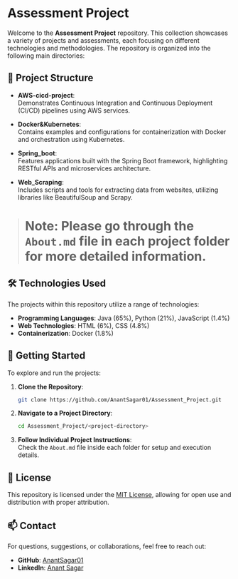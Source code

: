 # Assessment Project

Welcome to the **Assessment Project** repository. This collection showcases a variety of projects and assessments, each focusing on different technologies and methodologies. The repository is organized into the following main directories:

## 📁 Project Structure

- **AWS-cicd-project**:  
  Demonstrates Continuous Integration and Continuous Deployment (CI/CD) pipelines using AWS services.

- **Docker&Kubernetes**:  
  Contains examples and configurations for containerization with Docker and orchestration using Kubernetes.

- **Spring_boot**:  
  Features applications built with the Spring Boot framework, highlighting RESTful APIs and microservices architecture.

- **Web_Scraping**:  
  Includes scripts and tools for extracting data from websites, utilizing libraries like BeautifulSoup and Scrapy.

> # **Note:** Please go through the `About.md` file in each project folder for more detailed information.

## 🛠 Technologies Used

The projects within this repository utilize a range of technologies:

- **Programming Languages**: Java (65%), Python (21%), JavaScript (1.4%)
- **Web Technologies**: HTML (6%), CSS (4.8%)
- **Containerization**: Docker (1.8%)

## 🚀 Getting Started

To explore and run the projects:

1. **Clone the Repository**:
   ```bash
   git clone https://github.com/AnantSagar01/Assessment_Project.git
   ```

2. **Navigate to a Project Directory**:
   ```bash
   cd Assessment_Project/<project-directory>
   ```

3. **Follow Individual Project Instructions**:  
   Check the `About.md` file inside each folder for setup and execution details.

## 📄 License

This repository is licensed under the [MIT License](LICENSE), allowing for open use and distribution with proper attribution.

## 📫 Contact

For questions, suggestions, or collaborations, feel free to reach out:

- **GitHub**: [AnantSagar01](https://github.com/AnantSagar01)
- **LinkedIn**: [Anant Sagar](https://in.linkedin.com/in/anantsagar12)
